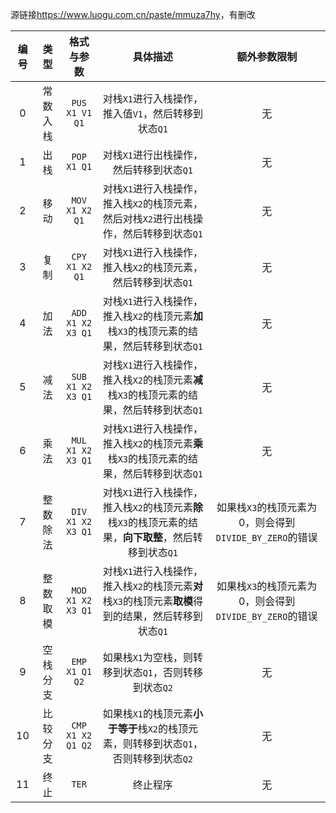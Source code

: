 源链接<https://www.luogu.com.cn/paste/mmuza7hy>，有删改

|编号|类型|格式与参数|具体描述|额外参数限制|
|:-:|:-:|:-:|:-:|:-:|
|0|常数入栈|`PUS X1 V1 Q1`|对栈`X1`进行入栈操作，推入值`V1`，然后转移到状态`Q1`|无|
|1|出栈|`POP X1 Q1`|对栈`X1`进行出栈操作，然后转移到状态`Q1`|无|
|2|移动|`MOV X1 X2 Q1`|对栈`X1`进行入栈操作，推入栈`X2`的栈顶元素，然后对栈`X2`进行出栈操作，然后转移到状态`Q1`|无|
|3|复制|`CPY X1 X2 Q1`|对栈`X1`进行入栈操作，推入栈`X2`的栈顶元素，然后转移到状态`Q1`|无|
|4|加法|`ADD X1 X2 X3 Q1`|对栈`X1`进行入栈操作，推入栈`X2`的栈顶元素**加**栈`X3`的栈顶元素的结果，然后转移到状态`Q1`|无|
|5|减法|`SUB X1 X2 X3 Q1`|对栈`X1`进行入栈操作，推入栈`X2`的栈顶元素**减**栈`X3`的栈顶元素的结果，然后转移到状态`Q1`|无|
|6|乘法|`MUL X1 X2 X3 Q1`|对栈`X1`进行入栈操作，推入栈`X2`的栈顶元素**乘**栈`X3`的栈顶元素的结果，然后转移到状态`Q1`|无|
|7|整数除法|`DIV X1 X2 X3 Q1`|对栈`X1`进行入栈操作，推入栈`X2`的栈顶元素**除**栈`X3`的栈顶元素的结果，**向下取整**，然后转移到状态`Q1`|如果栈`X3`的栈顶元素为0，则会得到`DIVIDE_BY_ZERO`的错误|
|8|整数取模|`MOD X1 X2 X3 Q1`|对栈`X1`进行入栈操作，推入栈`X2`的栈顶元素**对**栈`X3`的栈顶元素**取模**得到的结果，然后转移到状态`Q1`|如果栈`X3`的栈顶元素为0，则会得到`DIVIDE_BY_ZERO`的错误|
|9|空栈分支|`EMP X1 Q1 Q2`|如果栈`X1`为空栈，则转移到状态`Q1`，否则转移到状态`Q2`|无|
|10|比较分支|`CMP X1 X2 Q1 Q2`|如果栈`X1`的栈顶元素**小于等于**栈`X2`的栈顶元素，则转移到状态`Q1`，否则转移到状态`Q2`|无|
|11|终止|`TER`|终止程序|无|
